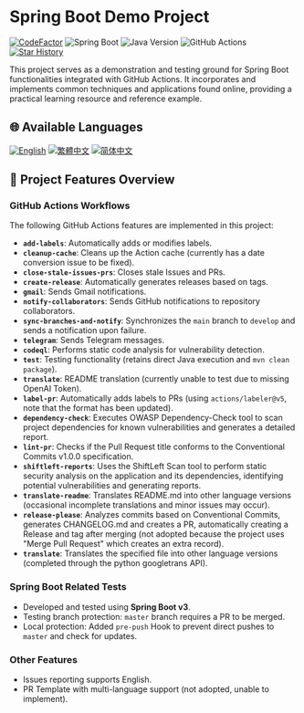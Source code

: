 # Spring Boot Demo Project

[![CodeFactor](https://www.codefactor.io/repository/github/vancetang/demo/badge)](https://www.codefactor.io/repository/github/vancetang/demo) ![Spring Boot](https://img.shields.io/badge/dynamic/xml?url=https://raw.githubusercontent.com/vancetang/demo/master/pom.xml&query=//*[local-name()='parent']/*[local-name()='version']&label=Spring%20Boot&color=brightgreen) ![Java Version](https://img.shields.io/badge/dynamic/xml?url=https://raw.githubusercontent.com/vancetang/demo/master/pom.xml&query=//*[local-name()='properties']/*[local-name()='java.version']&label=Java&color=ED8B00&logo=openjdk&logoColor=white) ![GitHub Actions](https://img.shields.io/badge/GitHub%20Actions-Enabled-blue) [![Star History](https://img.shields.io/badge/Star%20History-Chart-orange)](https://star-history.com/#vancetang/demo&Date)

This project serves as a demonstration and testing ground for Spring Boot functionalities integrated with GitHub Actions. It incorporates and implements common techniques and applications found online, providing a practical learning resource and reference example.

## 🌐 Available Languages

[![English](https://img.shields.io/badge/English-Click-yellow)](README_en.md)
[![繁體中文](https://img.shields.io/badge/繁體中文-Click-orange)](README.md)
[![简体中文](https://img.shields.io/badge/简体中文-Click-green)](README_zh-CN.md)

## 🚀 Project Features Overview

### GitHub Actions Workflows

The following GitHub Actions features are implemented in this project:

- **`add-labels`**: Automatically adds or modifies labels.
- **`cleanup-cache`**: Cleans up the Action cache (currently has a date conversion issue to be fixed).
- **`close-stale-issues-prs`**: Closes stale Issues and PRs.
- **`create-release`**: Automatically generates releases based on tags.
- **`gmail`**: Sends Gmail notifications.
- **`notify-collaborators`**: Sends GitHub notifications to repository collaborators.
- **`sync-branches-and-notify`**: Synchronizes the `main` branch to `develop` and sends a notification upon failure.
- **`telegram`**: Sends Telegram messages.
- **`codeql`**: Performs static code analysis for vulnerability detection.
- **`test`**: Testing functionality (retains direct Java execution and `mvn clean package`).
- **`translate`**: README translation (currently unable to test due to missing OpenAI Token).
- **`label-pr`**: Automatically adds labels to PRs (using `actions/labeler@v5`, note that the format has been updated).
- **`dependency-check`**: Executes OWASP Dependency-Check tool to scan project dependencies for known vulnerabilities and generates a detailed report.
- **`lint-pr`**: Checks if the Pull Request title conforms to the Conventional Commits v1.0.0 specification.
- **`shiftleft-reports`**: Uses the ShiftLeft Scan tool to perform static security analysis on the application and its dependencies, identifying potential vulnerabilities and generating reports.
- **`translate-readme`**: Translates README.md into other language versions (occasional incomplete translations and minor issues may occur).
- **`release-please`**: Analyzes commits based on Conventional Commits, generates CHANGELOG.md and creates a PR, automatically creating a Release and tag after merging (not adopted because the project uses "Merge Pull Request" which creates an extra record).
- **`translate`**: Translates the specified file into other language versions (completed through the python googletrans API).

### Spring Boot Related Tests

- Developed and tested using **Spring Boot v3**.
- Testing branch protection: `master` branch requires a PR to be merged.
- Local protection: Added `pre-push` Hook to prevent direct pushes to `master` and check for updates.

### Other Features

- Issues reporting supports English.
- PR Template with multi-language support (not adopted, unable to implement).
